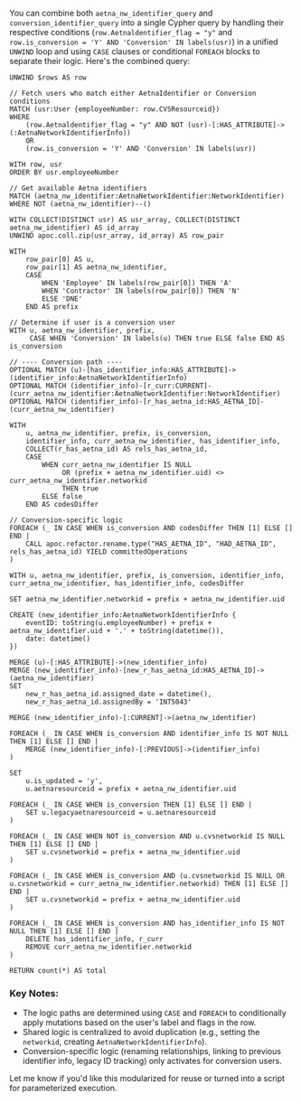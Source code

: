 You can combine both `aetna_nw_identifier_query` and `conversion_identifier_query` into a single Cypher query by handling their respective conditions (`row.Aetnaldentifier_flag = "y"` and `row.is_conversion = 'Y' AND 'Conversion' IN labels(usr)`) in a unified `UNWIND` loop and using `CASE` clauses or conditional `FOREACH` blocks to separate their logic. Here's the combined query:

```cypher
UNWIND $rows AS row

// Fetch users who match either AetnaIdentifier or Conversion conditions
MATCH (usr:User {employeeNumber: row.CVSResourceid})
WHERE 
    (row.Aetnaldentifier_flag = "y" AND NOT (usr)-[:HAS_ATTRIBUTE]->(:AetnaNetworkIdentifierInfo)) 
    OR 
    (row.is_conversion = 'Y' AND 'Conversion' IN labels(usr))

WITH row, usr
ORDER BY usr.employeeNumber

// Get available Aetna identifiers
MATCH (aetna_nw_identifier:AetnaNetworkIdentifier:NetworkIdentifier)
WHERE NOT (aetna_nw_identifier)--()

WITH COLLECT(DISTINCT usr) AS usr_array, COLLECT(DISTINCT aetna_nw_identifier) AS id_array
UNWIND apoc.coll.zip(usr_array, id_array) AS row_pair

WITH 
    row_pair[0] AS u,
    row_pair[1] AS aetna_nw_identifier,
    CASE 
        WHEN 'Employee' IN labels(row_pair[0]) THEN 'A'
        WHEN 'Contractor' IN labels(row_pair[0]) THEN 'N'
        ELSE 'DNE'
    END AS prefix

// Determine if user is a conversion user
WITH u, aetna_nw_identifier, prefix,
     CASE WHEN 'Conversion' IN labels(u) THEN true ELSE false END AS is_conversion

// ---- Conversion path ----
OPTIONAL MATCH (u)-[has_identifier_info:HAS_ATTRIBUTE]->(identifier_info:AetnaNetworkIdentifierInfo)
OPTIONAL MATCH (identifier_info)-[r_curr:CURRENT]-(curr_aetna_nw_identifier:AetnaNetworkIdentifier:NetworkIdentifier)
OPTIONAL MATCH (identifier_info)-[r_has_aetna_id:HAS_AETNA_ID]-(curr_aetna_nw_identifier)

WITH 
    u, aetna_nw_identifier, prefix, is_conversion,
    identifier_info, curr_aetna_nw_identifier, has_identifier_info,
    COLLECT(r_has_aetna_id) AS rels_has_aetna_id,
    CASE 
        WHEN curr_aetna_nw_identifier IS NULL 
             OR (prefix + aetna_nw_identifier.uid) <> curr_aetna_nw_identifier.networkid 
             THEN true 
        ELSE false 
    END AS codesDiffer

// Conversion-specific logic
FOREACH (_ IN CASE WHEN is_conversion AND codesDiffer THEN [1] ELSE [] END |
    CALL apoc.refactor.rename.type("HAS_AETNA_ID", "HAD_AETNA_ID", rels_has_aetna_id) YIELD committedOperations
)

WITH u, aetna_nw_identifier, prefix, is_conversion, identifier_info, curr_aetna_nw_identifier, has_identifier_info, codesDiffer

SET aetna_nw_identifier.networkid = prefix + aetna_nw_identifier.uid

CREATE (new_identifier_info:AetnaNetworkIdentifierInfo {
    eventID: toString(u.employeeNumber) + prefix + aetna_nw_identifier.uid + '.' + toString(datetime()),
    date: datetime()
})

MERGE (u)-[:HAS_ATTRIBUTE]->(new_identifier_info)
MERGE (new_identifier_info)-[new_r_has_aetna_id:HAS_AETNA_ID]->(aetna_nw_identifier)
SET 
    new_r_has_aetna_id.assigned_date = datetime(),
    new_r_has_aetna_id.assignedBy = 'INT5043'

MERGE (new_identifier_info)-[:CURRENT]->(aetna_nw_identifier)

FOREACH (_ IN CASE WHEN is_conversion AND identifier_info IS NOT NULL THEN [1] ELSE [] END |
    MERGE (new_identifier_info)-[:PREVIOUS]->(identifier_info)
)

SET 
    u.is_updated = 'y',
    u.aetnaresourceid = prefix + aetna_nw_identifier.uid

FOREACH (_ IN CASE WHEN is_conversion THEN [1] ELSE [] END |
    SET u.legacyaetnaresourceid = u.aetnaresourceid
)

FOREACH (_ IN CASE WHEN NOT is_conversion AND u.cvsnetworkid IS NULL THEN [1] ELSE [] END |
    SET u.cvsnetworkid = prefix + aetna_nw_identifier.uid
)

FOREACH (_ IN CASE WHEN is_conversion AND (u.cvsnetworkid IS NULL OR u.cvsnetworkid = curr_aetna_nw_identifier.networkid) THEN [1] ELSE [] END |
    SET u.cvsnetworkid = prefix + aetna_nw_identifier.uid
)

FOREACH (_ IN CASE WHEN is_conversion AND has_identifier_info IS NOT NULL THEN [1] ELSE [] END |
    DELETE has_identifier_info, r_curr
    REMOVE curr_aetna_nw_identifier.networkid
)

RETURN count(*) AS total
```

### Key Notes:

* The logic paths are determined using `CASE` and `FOREACH` to conditionally apply mutations based on the user's label and flags in the row.
* Shared logic is centralized to avoid duplication (e.g., setting the `networkid`, creating `AetnaNetworkIdentifierInfo`).
* Conversion-specific logic (renaming relationships, linking to previous identifier info, legacy ID tracking) only activates for conversion users.

Let me know if you'd like this modularized for reuse or turned into a script for parameterized execution.
